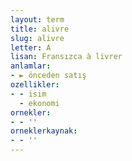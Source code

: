 ```yaml
---
layout: term
title: alivre
slug: alivre
letter: A
lisan: Fransızca à livrer
anlamlar:
- ► önceden satış
ozellikler:
- - isim
  - ekonomi
ornekler:
- - ''
orneklerkaynak:
- - ''
---
```

